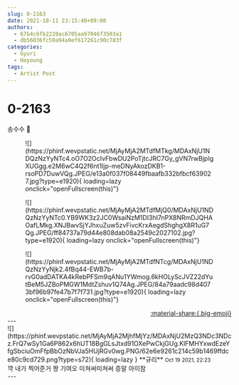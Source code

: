 ```yaml
---
slug: 0-2163
date: 2021-10-11 23:15:40+09:00
authors:
  - 67b4c6fb2220ac6705aa97046f3503a1
  - db56036fc59a94a9ef617261c90c783f
categories:
  - Gyuri
  - Hayoung
tags:
  - Artist Post
---
```


# 0-2163

<div class="post-container" markdown="1">
<div class="content-container md-sidebar__scrollwrap" markdown="1">

송수수 🌽
<figure markdown="1">
![](https://phinf.wevpstatic.net/MjAyMjA2MTdfMTkg/MDAxNjU1NDQzNzYyNTc4.oO7O2OcIvFbwDU2PoTjtcJRC7Gy_gVN7rwBjpIgXUGgg.e2M6wC4Q2f6nt1Ijp-meDNyAkozDKB1-rsoPD7DuwVQg.JPEG/e13a0f037f08449fbaafb332bfbcf639027.jpg?type=e1920){ loading=lazy onclick="openFullscreen(this)"}
</figure>

<figure markdown="1">
![](https://phinf.wevpstatic.net/MjAyMjA2MTdfMjQ0/MDAxNjU1NDQzNzYyNTc0.YB9WK3z2JC0WsaiNzM1DI3hI7nPX8NRmDJQHAOafLMkg.XNJBwvSjYJhxuZuw5zvFivcKrxAegdShghgX8R1uG7Qg.JPEG/ff84737a79d44e808dab08a2549c2027102.jpg?type=e1920){ loading=lazy onclick="openFullscreen(this)"}
</figure>

<figure markdown="1">
![](https://phinf.wevpstatic.net/MjAyMjA2MTdfNTcg/MDAxNjU1NDQzNzYyNjk2.4fBq44-EWB7b-rvG0adDATKA4kRebPFSm9qANu1YWmog.6kHOLyScJVZ22dYutBeM5JZBoPMGW1MdtZshuv1Q74Ag.JPEG/84a79aadc98d4073bf96b97fe47b7f7f731.jpg?type=e1920){ loading=lazy onclick="openFullscreen(this)"}
</figure>


</div>
</div>

<div style="text-align: right;" markdown="1">
<a href="https://weverse.io/fromis9/artist/0-2163" style="text-align: right;">:material-share:{.big-emoji}</a>
</div>
---

<div class="comments-container md-sidebar__scrollwrap" markdown="1">
<div class="comment" markdown="1">
<div class='id-container' markdown="1">
![](https://phinf.wevpstatic.net/MjAyMjA2MjhfMjYz/MDAxNjU2MzQ3NDc3NDcz.FrQ7wSy1Ga6P862x6hUT18BgGLsJtxd91OXePwCkjGUg.KlFMHYxwdEzeYfgSbciuOmFfpBbOzNbVJa5HUjRGv0wg.PNG/62e6e9261c214c59b1469ffdce80c9cd729.png?type=s72){ loading=lazy }
**<span class="artist">규리</span>** <small>Oct 19 2021, 22:23</small><br>
</div>
<div class='comment-body' markdown="1">
꺅 내가 찍어준거 짱 기여오 미쳐써미쳐써 증말 아이참
</div>
</div>
</div>
---
